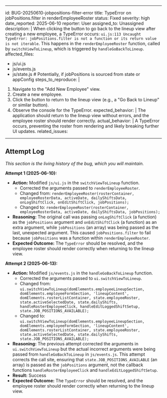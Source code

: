 <!-- filepath: c:\Users\orthd\OneDrive\Documents\CodeMonkeez\Projects\Toody-Tip-Deluxe-Refactor\bug_tracker\01_open\BUG-20250610-jobpositions-filter-error.md -->
<!-- filepath: c:\Users\orthd\OneDrive\Documents\CodeMonkeez\Projects\Toody-Tip-Deluxe-Refactor\bug_tracker\01_open\BUG-20250610-jobpositions-filter-error.md -->
---
id: BUG-20250610-jobpositions-filter-error
title: TypeError on jobPositions.filter in renderEmployeeRoster
status: Fixed
severity: high
date_reported: 2025-06-10
reporter: User
assigned_to: Unassigned
description: |
  When clicking the button to go back to the lineup view after creating a new employee, a TypeError occurs: `ui.js:113 Uncaught TypeError: jobPositions.filter is not a function or its return value is not iterable`. This happens in the `renderEmployeeRoster` function, called by `switchViewToLineup`, which is triggered by `handleGoBackToLineup`.
affected_files:
  - js/ui.js
  - js/events.js
  - js/state.js # Potentially, if jobPositions is sourced from state or appConfig
steps_to_reproduce: |
  1. Navigate to the "Add New Employee" view.
  2. Create a new employee.
  3. Click the button to return to the lineup view (e.g., a "Go Back to Lineup" or similar button).
  4. Observe the console for the TypeError.
expected_behavior: |
  The application should return to the lineup view without errors, and the employee roster should render correctly.
actual_behavior: |
  A TypeError occurs, preventing the roster from rendering and likely breaking further UI updates.
related_issues:
---

## Attempt Log
*This section is the living history of the bug, which you will maintain.*

**Attempt 1 (2025-06-10):**
*   **Action:** Modified `js/ui.js` in the `switchViewToLineup` function.
    *   Corrected the arguments passed to `renderEmployeeRoster`.
    *   Changed from: `renderEmployeeRoster(rosterContainer, employeeRosterData, activeDate, dailyShiftsData, onLogShiftClick, onEditShiftClick, jobPositions);`
    *   Changed to: `renderEmployeeRoster(rosterContainer, employeeRosterData, activeDate, dailyShiftsData, jobPositions);`
*   **Reasoning:** The original call was passing `onLogShiftClick` (a function) as the `jobPositions` argument and `onEditShiftClick` (a function) as an extra argument, while `jobPositions` (an array) was being passed as the last, unexpected argument. This caused `jobPositions.filter` to fail because `jobPositions` was a function within `renderEmployeeRoster`.
*   **Expected Outcome:** The `TypeError` should be resolved, and the employee roster should render correctly when returning to the lineup view.

**Attempt 2 (2025-06-13):**
*   **Action:** Modified `js/events.js` in the `handleGoBackToLineup` function.
    *   Corrected the arguments passed to `ui.switchViewToLineup`.
    *   Changed from: `ui.switchViewToLineup(domElements.employeeLineupSection, domElements.employeeFormSection, 'lineupContent', domElements.rosterListContainer, state.employeeRoster, state.activeSelectedDate, state.dailyShifts, handleRosterEmployeeClick, handleEditLoggedShiftSetup, state.JOB_POSITIONS_AVAILABLE);`
    *   Changed to: `ui.switchViewToLineup(domElements.employeeLineupSection, domElements.employeeFormSection, 'lineupContent', domElements.rosterListContainer, state.employeeRoster, state.activeSelectedDate, state.dailyShifts, state.JOB_POSITIONS_AVAILABLE);`
*   **Reasoning:** The previous attempt corrected the arguments in `ui.switchViewToLineup` but the actual incorrect arguments were being passed from `handleGoBackToLineup` in `js/events.js`. This attempt corrects the call site, ensuring that `state.JOB_POSITIONS_AVAILABLE` (an array) is passed as the `jobPositions` argument, not the callback functions `handleRosterEmployeeClick` and `handleEditLoggedShiftSetup`.
*   **Result:** Success
*   **Expected Outcome:** The `TypeError` should be resolved, and the employee roster should render correctly when returning to the lineup view.